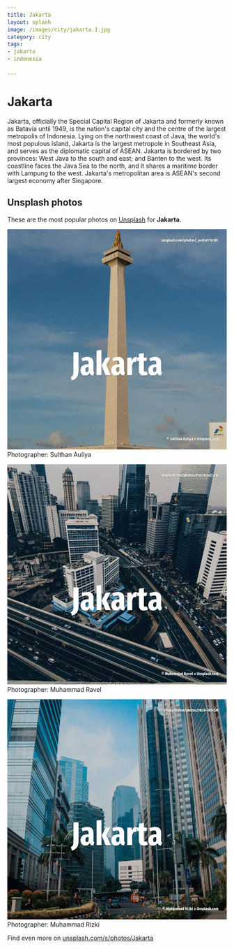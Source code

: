 ```yaml
---
title: Jakarta
layout: splash
image: /images/city/jakarta.1.jpg
category: city
tags:
- jakarta
- indonesia

---
```

# Jakarta

Jakarta, officially the Special Capital Region of Jakarta  and formerly known as Batavia until  1949, is the nation's capital city and the centre of the largest metropolis of Indonesia. Lying on the northwest coast of Java, the world's most populous island, Jakarta is the largest  metropole in Southeast Asia, and serves as the diplomatic capital of ASEAN. Jakarta is bordered by two provinces: West Java to the south and east; and  Banten to the west. Its coastline faces the Java Sea to the north, and it shares a maritime border with Lampung to the  west. Jakarta's metropolitan area is ASEAN's second largest economy after Singapore. 

 
## Unsplash photos
These are the most popular photos on [Unsplash](https://unsplash.com) for **Jakarta**.
 
![Jakarta](/images/city/jakarta.1.jpg)
Photographer:  Sulthan Auliya
 
![Jakarta](/images/city/jakarta.2.jpg)
Photographer:  Muhammad Ravel
 
![Jakarta](/images/city/jakarta.3.jpg)
Photographer:  Muhammad Rizki
 
Find even more on [unsplash.com/s/photos/Jakarta](https://unsplash.com/s/photos/Jakarta)
 
